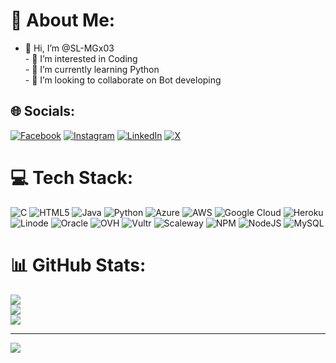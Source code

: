 # 💫 About Me:
- 👋 Hi, I’m @SL-MGx03<br>- 👀 I’m interested in Coding<br>- 🌱 I’m currently learning Python<br>- 💞️ I’m looking to collaborate on Bot developing


## 🌐 Socials:
[![Facebook](https://img.shields.io/badge/Facebook-%231877F2.svg?logo=Facebook&logoColor=white)](https://facebook.com/sl_mgx03) [![Instagram](https://img.shields.io/badge/Instagram-%23E4405F.svg?logo=Instagram&logoColor=white)](https://instagram.com/sl_mgx03) [![LinkedIn](https://img.shields.io/badge/LinkedIn-%230077B5.svg?logo=linkedin&logoColor=white)](https://linkedin.com/in/sl_mgx03) [![X](https://img.shields.io/badge/X-black.svg?logo=X&logoColor=white)](https://x.com/sl_mgx03) 

# 💻 Tech Stack:
![C](https://img.shields.io/badge/c-%2300599C.svg?style=for-the-badge&logo=c&logoColor=white) ![HTML5](https://img.shields.io/badge/html5-%23E34F26.svg?style=for-the-badge&logo=html5&logoColor=white) ![Java](https://img.shields.io/badge/java-%23ED8B00.svg?style=for-the-badge&logo=openjdk&logoColor=white) ![Python](https://img.shields.io/badge/python-3670A0?style=for-the-badge&logo=python&logoColor=ffdd54) ![Azure](https://img.shields.io/badge/azure-%230072C6.svg?style=for-the-badge&logo=microsoftazure&logoColor=white) ![AWS](https://img.shields.io/badge/AWS-%23FF9900.svg?style=for-the-badge&logo=amazon-aws&logoColor=white) ![Google Cloud](https://img.shields.io/badge/GoogleCloud-%234285F4.svg?style=for-the-badge&logo=google-cloud&logoColor=white) ![Heroku](https://img.shields.io/badge/heroku-%23430098.svg?style=for-the-badge&logo=heroku&logoColor=white) ![Linode](https://img.shields.io/badge/linode-00A95C?style=for-the-badge&logo=linode&logoColor=white) ![Oracle](https://img.shields.io/badge/Oracle-F80000?style=for-the-badge&logo=oracle&logoColor=white) ![OVH](https://img.shields.io/badge/ovh-%23123F6D.svg?style=for-the-badge&logo=ovh&logoColor=#123F6D) ![Vultr](https://img.shields.io/badge/Vultr-007BFC.svg?style=for-the-badge&logo=vultr) ![Scaleway](https://img.shields.io/badge/SCALEWAY-%234f0599.svg?style=for-the-badge&logo=scaleway&logoColor=white) ![NPM](https://img.shields.io/badge/NPM-%23CB3837.svg?style=for-the-badge&logo=npm&logoColor=white) ![NodeJS](https://img.shields.io/badge/node.js-6DA55F?style=for-the-badge&logo=node.js&logoColor=white) ![MySQL](https://img.shields.io/badge/mysql-4479A1.svg?style=for-the-badge&logo=mysql&logoColor=white)
# 📊 GitHub Stats:
![](https://github-readme-stats.vercel.app/api?username=@sl-mgx03&theme=dark&hide_border=false&include_all_commits=true&count_private=false)<br/>
![](https://github-readme-streak-stats.herokuapp.com/?user=@sl-mgx03&theme=dark&hide_border=false)<br/>
![](https://github-readme-stats.vercel.app/api/top-langs/?username=@sl-mgx03&theme=dark&hide_border=false&include_all_commits=true&count_private=false&layout=compact)

---
[![](https://visitcount.itsvg.in/api?id=@sl-mgx03&icon=0&color=0)](https://visitcount.itsvg.in)

<!-- Proudly created with GPRM ( https://gprm.itsvg.in ) -->
